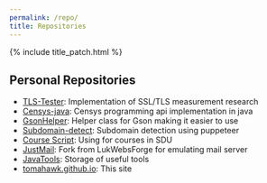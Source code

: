 ```yaml
---
permalink: /repo/
title: Repositories
---
```


{% include title_patch.html %}

## Personal Repositories
- [TLS-Tester](https://github.com/Tomahawkd/TLS-Tester): Implementation of SSL/TLS measurement research
- [Censys-java](https://github.com/Tomahawkd/Censysjava): Censys programming api implementation in java
- [GsonHelper](https://github.com/Tomahawkd/GsonHelper): Helper class for Gson making it easier to use
- [Subdomain-detect](https://github.com/Tomahawkd/Subdomain-Detect): Subdomain detection using puppeteer
- [Course Script](https://github.com/Tomahawkd/courseSD): Using for courses in SDU
- [JustMail](https://github.com/Tomahawkd/JustMail): Fork from LukWebsForge for emulating mail server
- [JavaTools](https://github.com/Tomahawkd/JavaTools): Storage of useful tools
- [tomahawk.github.io](https://github.com/Tomahawkd/tomahawkd.github.io): This site